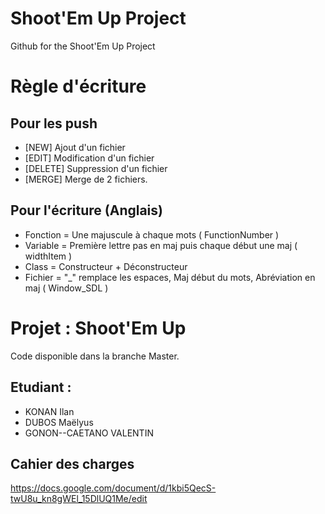 # Shoot'Em Up Project
Github for the Shoot'Em Up Project

# Règle d'écriture

## Pour les push
- [NEW] Ajout d'un fichier
- [EDIT] Modification d'un fichier
- [DELETE] Suppression d'un fichier
- [MERGE] Merge de 2 fichiers.

## Pour l'écriture (Anglais)
- Fonction = Une majuscule à chaque mots ( FunctionNumber ) 
- Variable = Première lettre pas en maj puis chaque début une maj ( widthItem )
- Class = Constructeur + Déconstructeur
- Fichier = "_" remplace les espaces, Maj début du mots, Abréviation en maj ( Window_SDL )

# Projet : Shoot'Em Up

Code disponible dans la branche Master.

## Etudiant :
- KONAN Ilan
- DUBOS Maëlyus
- GONON--CAETANO VALENTIN

## Cahier des charges
https://docs.google.com/document/d/1kbi5QecS-twU8u_kn8gWEl_15DlUQ1Me/edit

